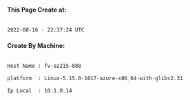 
   
#### This Page Create at:

```bash

2022-08-16 - 22:37:24 UTC

```

#### Create By Machine:

```bash

Host Name : fv-az215-888

platform  : Linux-5.15.0-1017-azure-x86_64-with-glibc2.31

Ip Local  : 10.1.0.14

```

